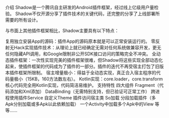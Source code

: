 介绍
Shadow是一个腾讯自主研发的Android插件框架，经过线上亿级用户量检验。 Shadow不仅开源分享了插件技术的关键代码，还完整的分享了上线部署所需要的所有设计。

与市面上其他插件框架相比，Shadow主要具有以下特点：

复用独立安装App的源码：插件App的源码原本就是可以正常安装运行的。
零反射无Hack实现插件技术：从理论上就已经确定无需对任何系统做兼容开发，更无任何隐藏API调用，和Google限制非公开SDK接口访问的策略完全不冲突。
全动态插件框架：一次性实现完美的插件框架很难，但Shadow将这些实现全部动态化起来，使插件框架的代码成为了插件的一部分。插件的迭代不再受宿主打包了旧版本插件框架所限制。
宿主增量极小：得益于全动态实现，真正合入宿主程序的代码量极小（15KB，160方法数左右）。
Kotlin实现：core.loader，core.transform核心代码完全用Kotlin实现，代码简洁易维护。
支持特性
四大组件
Fragment（代码添加和Xml添加）
DataBinding（无需特别支持，但已验证可正常工作）
跨进程使用插件Service
自定义Theme
插件访问宿主类
So加载
分段加载插件（多Apk分别加载或多Apk以此依赖加载）
一个Activity中加载多个Apk中的View
等等……
